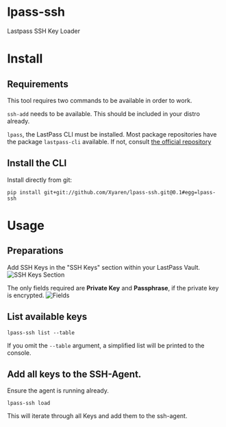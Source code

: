 # lpass-ssh
Lastpass SSH Key Loader

# Install

## Requirements
This tool requires two commands to be available in order to work.

`ssh-add` needs to be available. This should be included in your distro already.

`lpass`, the LastPass CLI must be installed. Most package repositories have the package `lastpass-cli` available. If not, consult [the official repository](https://github.com/lastpass/lastpass-cli)

## Install the CLI
Install directly from git:
```
pip install git+git://github.com/Xyaren/lpass-ssh.git@0.1#egg=lpass-ssh
```

# Usage
## Preparations
Add SSH Keys in the "SSH Keys" section within your LastPass Vault.<br>
![SSH Keys Section](https://i.imgur.com/dQXSOxU.png)

The only fields required are **Private Key** and **Passphrase**, if the private key is encrypted.
![Fields](https://i.imgur.com/gmpjhQ9.png)

## List available keys
```
lpass-ssh list --table
```
If you omit the `--table` argument, a simplified list will be printed to the console.

## Add all keys to the SSH-Agent.
Ensure the agent is running already.
```
lpass-ssh load
```
This will iterate through all Keys and add them to the ssh-agent.
